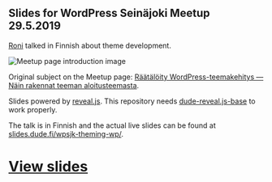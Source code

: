 ## Slides for WordPress Seinäjoki Meetup 29.5.2019

[Roni](https://profiles.wordpress.org/rolle) talked in Finnish about theme development.

![Meetup page introduction image](https://secure.meetupstatic.com/photos/event/6/5/c/highres_481081628.jpeg "")

Original subject on the Meetup page: [Räätälöity WordPress-teemakehitys — Näin rakennat teeman aloitusteemasta](https://www.meetup.com/Seinajoki-WordPress-Meetup/events/wmgbbpyzhblc/).

Slides powered by [reveal.js](https://github.com/hakimel/reveal.js/). This repository needs [dude-reveal.js-base](https://github.com/digitoimistodude/dude-reveal.js-base) to work properly.

The talk is in Finnish and the actual live slides can be found at [slides.dude.fi/wpsjk-theming-wp/](https://slides.dude.fi/wpsjk-theming-wp/).

# [View slides](https://slides.dude.fi/wpsjk-theming-wp/)

